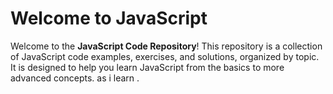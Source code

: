 # Welcome to JavaScript

Welcome to the **JavaScript Code Repository**! This repository is a collection of JavaScript code examples, exercises, and solutions, organized by topic. It is designed to help you learn JavaScript from the basics to more advanced concepts.
as i learn .
